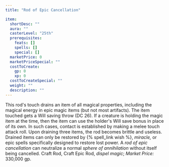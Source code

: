 ```yaml
---
title: "Rod of Epic Cancellation"

item:
  shortDesc: ""
  aura: ""
  casterLevel: "25th"
  prerequisites:
    feats: []
    spells: []
    special: []
  marketPrice: 0
  marketPriceSpecial: ""
  costToCreate:
    gp: 0
    xp: 0
  costToCreateSpecial: ""
  weight: ""
  description: ""
---
```

This rod's touch drains an item of all magical properties, including the magical energy in epic magic items (but not most artifacts). The item touched gets a Will saving throw (DC 26). If a creature is holding the magic item at the time, then the item can use the holder's Will save bonus in place of its own. In such cases, contact is established by making a melee touch attack roll. Upon draining three items, the rod becomes brittle and useless. Drained items can only be restored by {% spell_link wish %}, _miracle,_ or epic spells specifically designed to restore lost power. A _rod of epic cancellation_ can neutralize a normal _sphere of annihilation_ without itself being cancelled.
Craft Rod, Craft Epic Rod, _dispel magic_; _Market Price:_ 330,000 gp.

